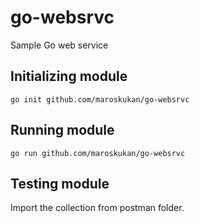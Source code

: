 # go-websrvc
Sample Go web service


## Initializing module
```
go init github.com/maroskukan/go-websrvc
```

## Running module
```
go run github.com/maroskukan/go-websrvc
```

## Testing module

Import the collection from postman folder. 
